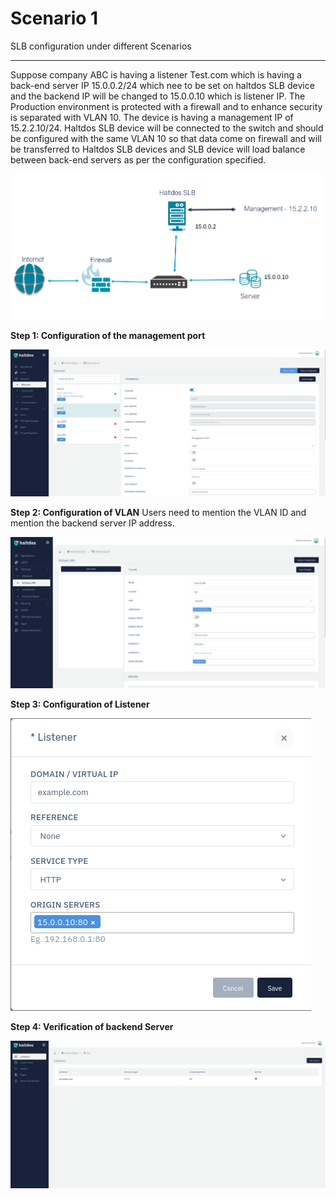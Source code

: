 # Scenario 1

SLB configuration under different Scenarios

---

Suppose company ABC is having a listener Test.com which is having a back-end server IP 15.0.0.2/24 which nee to be set on haltdos SLB device and the backend IP will be changed to 15.0.0.10 which is listener IP. The Production environment is protected with a firewall and to enhance security is separated with VLAN 10. The device is having a management IP of 15.2.2.10/24. Haltdos SLB device will be connected to the switch and should be configured with the same VLAN 10 so that data come on firewall and will be transferred to Haltdos SLB devices and SLB device will load balance between back-end servers as per the configuration specified.

![Diagram](/img/adc/v6/scenarios/scenario1-1.png)

**Step 1: Configuration of the management port**
   
![Diagram](/img/adc/v6/scenarios/scenario1-2.png)

**Step 2: Configuration of VLAN**
Users need to mention the VLAN ID and mention the backend server IP address.

![Diagram](/img/adc/v6/scenarios/scenario1-3.png)

**Step 3: Configuration of Listener**

![Diagram](/img/adc/v6/scenarios/scenario1-4.png)

**Step 4: Verification of backend Server**

![Diagram](/img/adc/v6/scenarios/scenario1-5.png)














